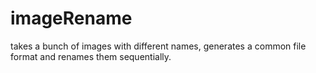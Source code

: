 # imageRename 
takes a bunch of images with different names, generates a common file format and renames them sequentially.
